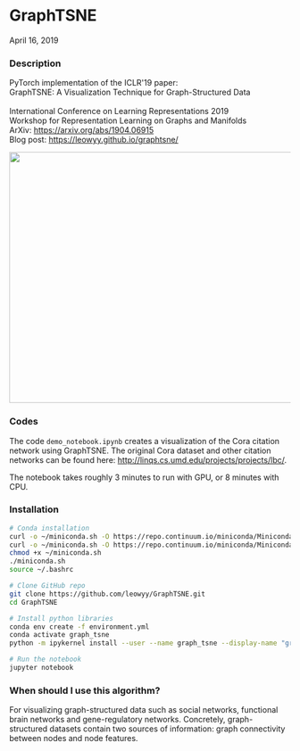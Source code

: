 # GraphTSNE
April 16, 2019
<br>

### Description
PyTorch implementation of the ICLR'19 paper:<br>
GraphTSNE: A Visualization Technique for Graph-Structured Data <br>
<br>
International Conference on Learning Representations 2019 <br>
Workshop for Representation Learning on Graphs and Manifolds <br>
ArXiv: https://arxiv.org/abs/1904.06915 <br>
Blog post: https://leowyy.github.io/graphtsne/ <br>

<img src="pic/plots.png" width="700" height="450"/> <br>

### Codes
The code `demo_notebook.ipynb` creates a visualization of the Cora citation network using GraphTSNE. The original Cora dataset and other citation networks can be found here: http://linqs.cs.umd.edu/projects/projects/lbc/.

The notebook takes roughly 3 minutes to run with GPU, or 8 minutes with CPU.
<br>

### Installation
   ```sh
   # Conda installation
   curl -o ~/miniconda.sh -O https://repo.continuum.io/miniconda/Miniconda3-latest-Linux-x86_64.sh # Linux
   curl -o ~/miniconda.sh -O https://repo.continuum.io/miniconda/Miniconda3-latest-MacOSX-x86_64.sh # OSX
   chmod +x ~/miniconda.sh
   ./miniconda.sh
   source ~/.bashrc

   # Clone GitHub repo
   git clone https://github.com/leowyy/GraphTSNE.git
   cd GraphTSNE

   # Install python libraries
   conda env create -f environment.yml
   conda activate graph_tsne
   python -m ipykernel install --user --name graph_tsne --display-name "graph_tsne"

   # Run the notebook
   jupyter notebook
   ```
   
### When should I use this algorithm?
For visualizing graph-structured data such as social networks, functional brain networks and gene-regulatory networks. Concretely, graph-structured datasets contain two sources of information: graph connectivity between nodes and node features.
<br>
